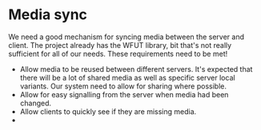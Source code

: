 # Media sync

We need a good mechanism for syncing media between the server and client. The project already has the WFUT library, bit that's not really sufficient for all of our needs. These requirements need to be met!

* Allow media to be reused between different servers. It's expected that there will be a lot of shared media as well as specific server local variants. Our system need to allow for sharing where possible.
* Allow for easy signalling from the server when media had been changed.
* Allow clients to quickly see if they are missing media.
* 
